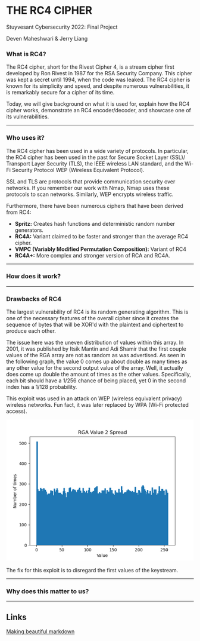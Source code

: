 # THE RC4 CIPHER
Stuyvesant Cybersecurity 2022: Final Project

Deven Maheshwari & Jerry Liang

### What is RC4?

The RC4 cipher, short for the Rivest Cipher 4, is a stream cipher first developed by Ron Rivest in 1987 for the RSA Security Company. This cipher was kept a secret until 1994, when the code was leaked. The RC4 cipher is known for its simplicity and speed, and despite numerous vulnerabilities, it is remarkably secure for a cipher of its time.

Today, we will give background on what it is used for, explain how the RC4 cipher works, demonstrate an RC4 encoder/decoder, and showcase one of its vulnerabilities.

---
### Who uses it?
The RC4 cipher has been used in a wide variety of protocols. In particular, the RC4 cipher has been used in the past for Secure Socket Layer (SSL)/ Transport Layer Security (TLS), the IEEE wireless LAN standard, and the Wi-Fi Security Protocol WEP (Wireless Equivalent Protocol).

SSL and TLS are protocols that provide communication security over networks. If you remember our work with Nmap, Nmap uses these protocols to scan networks. Similarly, WEP encrypts wireless traffic.

Furthermore, there have been numerous ciphers that have been derived from RC4:

* **Spritz:** Creates hash functions and deterministic random number generators.
* **RC4A:** Variant claimed to be faster and stronger than the average RC4 cipher.
* **VMPC (Variably Modified Permutation Composition):** Variant of RC4
* **RC4A+:** More complex and stronger version of RCA and RC4A.

---
### How does it work?

---
### Drawbacks of RC4

The largest vulnerability of RC4 is its random generating algorithm. This is one of the necessary features of the overall cipher since it creates the sequence of bytes that will be XOR'd with the plaintext and ciphertext to produce each other.

The issue here was the uneven distribution of values within this array. In 2001, it was published by Itsik Mantin and Adi Shamir that the first couple values of the RGA array are not as random as was advertised. As seen in the following graph, the value 0 comes up about double as many times as any other value for the second output value of the array. Well, it actually does come up double the amount of times as the other values. Specifically, each bit should have a 1/256 chance of being placed, yet 0 in the second index has a 1/128 probability.

This exploit was used in an attack on WEP (wireless equivalent privacy) wireless networks. Fun fact, it was later replaced by WPA (Wi-Fi protected access).

![0 is huge!!](presentation/Figure_1.png)

The fix for this exploit is to disregard the first values of the keystream.

---
### Why does this matter to us?

---
## Links
[Making beautiful markdown](https://ghost.org/changelog/markdown/)
